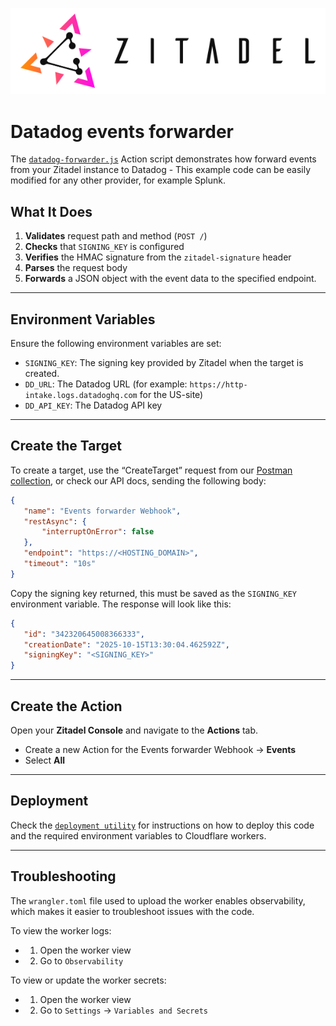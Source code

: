 <p align="center">
    <img src="./assets/logo.png" alt="Zitadel Logo" max-height="200px" width="auto" />
</p>

# Datadog events forwarder

The [`datadog-forwarder.js`](/actions-v2-cloudflare-workers/scripts/datadog-forwarder/datadog-forwarder.js) Action script demonstrates how forward events from your Zitadel instance to Datadog - This example code can be easily modified for any other provider, for example Splunk.

## What It Does

1. **Validates** request path and method (`POST /`)
2. **Checks** that `SIGNING_KEY` is configured
3. **Verifies** the HMAC signature from the `zitadel-signature` header
4. **Parses** the request body
5. **Forwards** a JSON object with the event data to the specified endpoint.

---

## Environment Variables

Ensure the following environment variables are set:

- `SIGNING_KEY`: The signing key provided by Zitadel when the target is created.
- `DD_URL`: The Datadog URL (for example: `https://http-intake.logs.datadoghq.com` for the US-site)
- `DD_API_KEY`: The Datadog API key
---

## Create the Target

To create a target, use the “CreateTarget” request from our [Postman collection](https://zitadel.com/docs/apis/introduction#postman-collection-beta), or check our API docs, sending the following body:

```json
{
   "name": "Events forwarder Webhook",
   "restAsync": {
       "interruptOnError": false
   },
   "endpoint": "https://<HOSTING_DOMAIN>",
   "timeout": "10s"
}
```

Copy the signing key returned, this must be saved as the `SIGNING_KEY` environment variable.
The response will look like this:

```json
{
   "id": "342320645008366333",
   "creationDate": "2025-10-15T13:30:04.462592Z",
   "signingKey": "<SIGNING_KEY>"
}
```

---

## Create the Action

Open your **Zitadel Console** and navigate to the **Actions** tab.  
   - Create a new Action for the Events forwarder Webhook → **Events**
   - Select **All**

---

## Deployment

Check the [`deployment utility`](deployment-utility/README.md) for instructions on how to deploy this code and the required environment variables to Cloudflare workers.

---

## Troubleshooting
The `wrangler.toml` file used to upload the worker enables observability, which makes it easier to troubleshoot issues with the code. 

To view the worker logs:
- 1. Open the worker view
- 2. Go to `Observability`

To view or update the worker secrets:
- 1. Open the worker view
- 2. Go to `Settings` → `Variables and Secrets`


